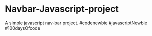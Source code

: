 # Navbar-Javascript-project
 A simple javascript nav-bar project. #codenewbie #javascriptNewbie #100daysOfcode
